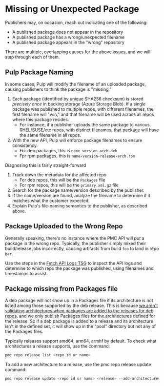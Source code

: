 # Missing or Unexpected Package
Publishers may, on occasion, reach out indicating one of the following:
- A published package does not appear in the repository
- A published package has a wrong/unexpected filename
- A published package appears in the "wrong" repository

There are multiple, overlapping causes for the above issues, and we will step through each of them.

## Pulp Package Naming
In some cases, Pulp will modify the filename of an uploaded package, causing publishers to think the package is "missing."
1. Each package (identified by unique SHA256 checksum) is stored *precisely once* in backing storage (Azure Storage Blob).
If a single package was published to multiple repos, with different filenames, the first filename will "win," and that filename will be used across all repos where  this package resides.
    - For instance, if a publisher uploads the same package to various RHEL/SUSE/etc repos, with distinct filenames, that package will have the same filename in all repos.
2. With the new API, Pulp will enforce package filenames to ensure consistency.
    - For deb packages, this is `name_version_arch.deb`
    - Fpr rpm packages, this is `name-version-release-arch.rpm`

Diagnosing this is fairly straight-forward
1. Track down the metadata for the affected repo
    - For deb repos, this will be the `Packages` file
    - For rpm repos, this will be the `primary.xml.gz` file
2. Search for the package name/version described by the publisher.
3. If the name/version are found, analyze the filename to determine if it matches what the customer expected.
4. Explain Pulp's file-naming semantics to the publisher, as described above.

## Package Uploaded to the Wrong Repo
Generally speaking, there's no instance where the PMC API will *put* a package in the wrong repo. Typically, the publisher simply mixed their build/release jobs incorrectly, causing artifacts from build `foo` to land in repo `bar`.

Use the steps in the [Fetch API Logs TSG](fetch_api_logs.md) to inspect the API logs and determine to which repo the package was published, using filenames and timestamps to assist.

## Package missing from Packages file

A deb package will not show up in a Packages file if its architecture is not listed among those
supported by the deb release.
This is because [we aren't validating architectures when packages are added to the releases for deb
repos](https://msazure.visualstudio.com/One/_queries/edit/24125672),
and we only publish Packages files for the architectures defined for the release.
So if a deb package is added to a release and its architecture isn't in the defined set,
it will show up in the "pool" directory but not any of the Packages files.

Typically releases support amd64, arm64, armhf by default.
To check what architectures a release supports, use the command:

```bash
pmc repo release list <repo id or name>
```

To add a new architecture to a release, use the pmc repo release update command:

```bash
pmc repo release update <repo id or name> <release> --add-architectures i386,ppc64
```
